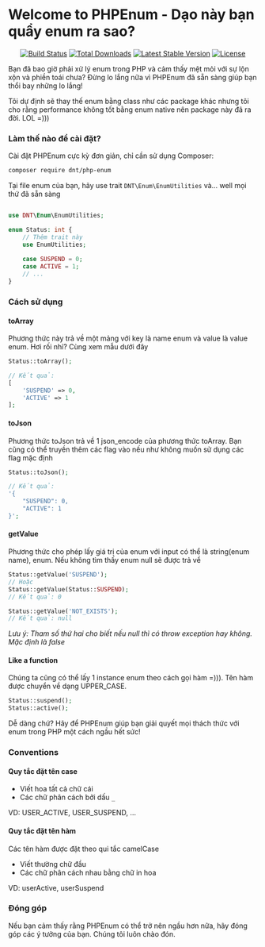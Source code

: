 # Welcome to PHPEnum - Dạo này bạn quẩy enum ra sao?

<p align="center">
<a href="https://github.com/ducconit/php-enum/actions"><img src="https://github.com/ducconit/php-enum/actions/workflows/test.yml/badge.svg" alt="Build Status"></a>
<a href="https://packagist.org/packages/dnt/php-enum"><img src="https://img.shields.io/packagist/dt/dnt/php-enum" alt="Total Downloads"></a>
<a href="https://packagist.org/packages/dnt/php-enum"><img src="https://img.shields.io/packagist/v/dnt/php-enum" alt="Latest Stable Version"></a>
<a href="https://packagist.org/packages/dnt/php-enum"><img src="https://img.shields.io/github/license/ducconit/php-enum" alt="License"></a>
</p>

Bạn đã bao giờ phải xử lý enum trong PHP và cảm thấy mệt mỏi với sự lộn xộn và phiền toái chưa? Đừng lo lắng nữa vì
PHPEnum đã sẵn sàng giúp bạn thổi bay những lo lắng!

Tôi dự định sẽ thay thế enum bằng class như các package khác nhưng tôi cho rằng performance không tốt bằng enum native
nên package này đã ra đời. LOL =)))

### Làm thế nào để cài đặt?

Cài đặt PHPEnum cực kỳ đơn giản, chỉ cần sử dụng Composer:

```bash
composer require dnt/php-enum
```

Tại file enum của bạn, hãy use trait `DNT\Enum\EnumUtilities` và... well mọi thứ đã sẵn sàng

```php

use DNT\Enum\EnumUtilities;

enum Status: int {
    // Thêm trait này
    use EnumUtilities;
    
    case SUSPEND = 0;
    case ACTIVE = 1;
    // ...
}
```

### Cách sử dụng

#### toArray

Phương thức này trả về một mảng với key là name enum và value là value enum. Hơi rối nhỉ? Cùng xem mẫu dưới đây

```php
Status::toArray();

// Kết quả:
[
    'SUSPEND' => 0,
    'ACTIVE' => 1
];
```

#### toJson

Phương thức toJson trả về 1 json_encode của phương thức toArray. Bạn cũng có thể truyền thêm các flag vào nếu như không
muốn sử dụng các flag mặc định

```php
Status::toJson();

// Kết quả:
'{
    "SUSPEND": 0,
    "ACTIVE": 1
}';
```

#### getValue

Phương thức cho phép lấy giá trị của enum với input có thể là string(enum name), enum. Nếu không tìm thấy enum null sẽ
được trả về

```php
Status::getValue('SUSPEND');
// Hoặc
Status::getValue(Status::SUSPEND);
// Kết quả: 0
```

```php
Status::getValue('NOT_EXISTS');
// Kết quả: null
```

*Lưu ý: Tham số thứ hai cho biết nếu null thì có throw exception hay không. Mặc định là false*

#### Like a function

Chúng ta cũng có thể lấy 1 instance enum theo cách gọi hàm =))). Tên hàm được chuyển về dạng UPPER_CASE.

```php
Status::suspend();
Status::active();
```

Dễ dàng chứ? Hãy để PHPEnum giúp bạn giải quyết mọi thách thức với enum trong PHP một cách ngầu hết sức!

### Conventions

#### Quy tắc đặt tên case

- Viết hoa tất cả chữ cái
- Các chữ phân cách bởi dấu `_`

VD: USER_ACTIVE, USER_SUSPEND, ...

#### Quy tắc đặt tên hàm

Các tên hàm được đặt theo qui tắc camelCase

- Viết thường chữ đầu
- Các chữ phân cách nhau bằng chữ in hoa

VD: userActive, userSuspend

### Đóng góp

Nếu bạn cảm thấy rằng PHPEnum có thể trở nên ngầu hơn nữa, hãy đóng góp các ý tưởng của bạn. Chúng tôi luôn chào đón.
